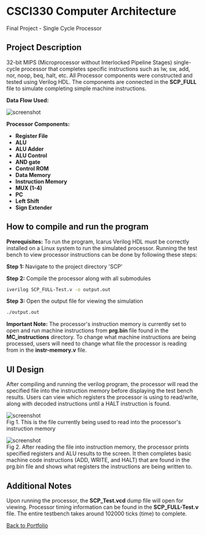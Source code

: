 # CSCI330 Computer Architecture
Final Project - Single Cycle Processor

## Project Description

32-bit MIPS (Microprocessor without Interlocked Pipeline Stages) single-cycle processor that completes specific instructions such as lw, sw, add, nor, noop, beq, halt, etc.
All Processor components were constructed and tested using Verilog HDL.  The components are connected in the __SCP_FULL__ file to simulate completing simple machine instructions.

**Data Flow Used:**

![screenshot](Images/dataFlow.jpg)

**Processor Components:**
-    **Register File**
-    **ALU**
-    **ALU Adder**
-    **ALU Control**
-    **AND gate**
-    **Control ROM**
-    **Data Memory**
-    **Instruction Memory**
-    **MUX (1-4)**
-    **PC**
-    **Left Shift**
-    **Sign Extender**

## How to compile and run the program

**Prerequisites:** To run the program, Icarus Verilog HDL must be correctly installed on a Linux system to run the simulated processor.  Running the test bench to view processor instructions can be done by following these steps:

**Step 1:** Navigate to the project directory 'SCP' 

**Step 2:** Compile the processor along with all submodules 
```bash
iverilog SCP_FULL-Test.v -o output.out
```

**Step 3:** Open the output file for viewing the simulation
```bash
./output.out
```

**Important Note:** The processor's instruction memory is currently set to open and run machine instructions from __prg.bin__ file found in the __MC_instructions__ directory.  To change what machine instructions are being processed, users will need to change what file the processor is reading from in the __instr-memory.v__ file.


## UI Design

After compiling and running the verilog program, the processor will read the specified file into the instruction memory before displaying the test bench results.
Users can view which registers the processor is using to read/write, along with decoded instructions until a HALT instruction is found.

![screenshot](Images/SCP_PRG_BIN_SS.png)  
Fig 1. This is the file currently being used to read into the processor's instruction memory

![screenshot](Images/SCP_PRG_BIN_MCcode_Example.png)  
Fig 2. After reading the file into instruction memory, the processor prints specified registers and ALU results to the screen.  It then completes basic machine code instructions (ADD, WRITE, and HALT) that are found in the prg.bin file and shows what registers the instructions are being written to. 

## Additional Notes
Upon running the processor, the __SCP_Test.vcd__ dump file will open for viewing.  Processor timing information can be found in the __SCP_FULL-Test.v__ file.  The entire testbench takes around 102000 ticks (time) to complete.


[Back to Portfolio](./)

